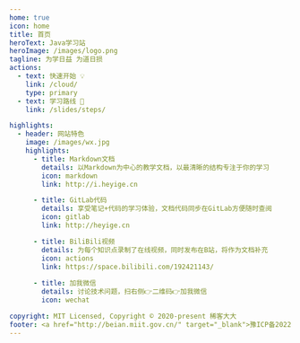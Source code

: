 ```yaml
---
home: true
icon: home
title: 首页
heroText: Java学习站
heroImage: /images/logo.png
tagline: 为学日益 为道日损
actions:
  - text: 快速开始 💡
    link: /cloud/
    type: primary
  - text: 学习路线 🧭
    link: /slides/steps/

highlights:
  - header: 网站特色
    image: /images/wx.jpg
    highlights:
      - title: Markdown文档
        details: 以Markdown为中心的教学文档，以最清晰的结构专注于你的学习
        icon: markdown
        link: http://i.heyige.cn

      - title: GitLab代码
        details: 享受笔记+代码的学习体验，文档代码同步在GitLab方便随时查阅
        icon: gitlab
        link: http://heyige.cn

      - title: BiliBili视频
        details: 为每个知识点录制了在线视频，同时发布在B站，将作为文档补充 
        icon: actions
        link: https://space.bilibili.com/192421143/
      
      - title: 加我微信
        details: 讨论技术问题，扫右侧👉二维码👉加我微信
        icon: wechat

copyright: MIT Licensed, Copyright © 2020-present 稀客大大
footer: <a href="http://beian.miit.gov.cn/" target="_blank">豫ICP备2022018994号-1 </a>
---
```

